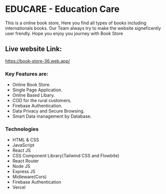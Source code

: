 # EDUCARE - Education Care

This is a online book store, Here you find all types of books including internationals books.
Our Team always try to make the website signeficently user frendly. Hope you enjoy you journey with Book Store

## Live website Link: 

https://book-store-36.web.app/

### Key Features are: 

* Online Book Store.
* Single Page Application.
* Online Based Libary.
* COD for the rural customers.
* Firebase Authentication.
* Data Privacy and Secure Browsing.
* Smart Data management by Database.

### Technologies

* HTML & CSS
* JavaScript
* React JS
* CSS Component Library(Tailwind CSS and Flowbite)
* React Router
* Node JS
* Express JS
* Midleware(Cors)
* Firebase Authentication
* Vercel